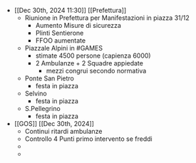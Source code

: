 - [[Dec 30th, 2024 11:30]] [[Prefettura]]
	- Riunione in Prefettura per Manifestazioni in piazza 31/12
		- Aumento Misure di sicurezza
		- Plinti Sentierone
		- FFOO aumentate
	- Piazzale Alpini in #GAMES
		- stimate 4500 persone (capienza 6000)
		- 2 Ambulanze + 2 Squadre appiedate
			- mezzi congrui secondo normativa
	- Ponte San Pietro
		- festa in piazza
	- Selvino
		- festa in piazza
	- S.Pellegrino
		- festa in piazza
- [[GOS]] [[Dec 30th, 2024]]
	- Continui ritardi ambulanze
	- Controllo 4 Punti primo intervento se freddi
	-
	-